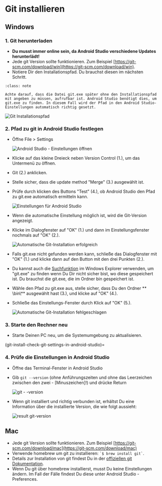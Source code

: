 # Git installieren

## Windows

### 1. Git herunterladen

- **Du musst immer online sein, da Android Studio verschiedene Updates herunterlädt!**
- Jede git Version sollte funktionieren. Zum Beispiel [https://git-scm.com/download/win](https://git-scm.com/download/win).
- Notiere Dir den Installationspfad. Du brauchst diesen im nächsten Schritt.

```{admonition} make git.exe available via Windows PATH
:class: note

Achte darauf, dass die Datei git.exe später ohne den Installationspfad mit angeben zu müssen, aufrufbar ist. Android Studio benötigt dies, um git.exe zu finden. In diesem Fall wird der Pfad in den Android Studio-Einstellungen automatisch richtig gesetzt.

```

![Git Installationspfad](../images/Update_GitPath.png)

### 2. Pfad zu git in Android Studio festlegen

- Öffne File > Settings

  ![Android Studio - Einstellungen öffnen](../images/Update_GitSettings1.png)

- Klicke auf das kleine Dreieck neben Version Control (1.), um das Untermenü zu öffnen.

- Git (2.) anklicken.

- Stelle sicher, dass die update method "Merge" (3.) ausgewählt ist.

- Prüfe durch klicken des Buttons "Test" (4.), ob Android Studio den Pfad zu git.exe automatisch ermitteln kann.

  ![Einstellungen für Android Studio](../images/AndroidStudio361_09.png)

- Wenn die automatische Einstellung möglich ist, wird die Git-Version angezeigt.

- Klicke im Dialogfenster auf "OK" (1.) und dann im Einstellungsfenster nochmals auf "OK" (2.).

  ![Automatische Git-Installation erfolgreich](../images/AndroidStudio361_10.png)

- Falls git.exe nicht gefunden werden kann, schließe das Dialogfenster mit "OK" (1.) und klicke dann auf den Button mit den drei Punkten (2.).

- Du kannst auch die [Suchfunktion](https://www.tenforums.com/tutorials/94452-search-file-explorer-windows-10-a.html)  im Windows Explorer verwenden, um "git.exe" zu finden wenn Du Dir nicht sicher bist, wo diese gespeichert ist. Du brauchst die git.exe, die im Ordner bin gespeichert ist.

- Wähle den Pfad zu git.exe aus, stelle sicher, dass Du den Ordner \*\* \\bin\\\*\* ausgewählt hast (3.), und klicke auf "OK" (4.).

- Schließe das Einstellungs-Fenster durch Klick auf "OK" (5.).

  ![Automatische Git-Installation fehlgeschlagen](../images/AndroidStudio361_11.png)

### 3. Starte den Rechner neu

- Starte Deinen PC neu, um die Systemumgebung zu aktualisieren.

(git-install-check-git-settings-in-android-studio)=
### 4. Prüfe die Einstellungen in Android Studio

- Öffne das Terminal-Fenster in Android Studio

- Gib `git --version` (ohne Anführungszeiten und ohne das Leerzeichen zwischen den zwei - \[Minuszeichen\]!) und drücke Return

  ![git - -version](../images/AndroidStudio_gitversion1.png)

- Wenn git installiert und richtig verbunden ist, erhältst Du eine Information über die installierte Version, die wie folgt aussieht:

  ![result git-version](../images/AndroidStudio_gitversion2.png)

## Mac

- Jede git Version sollte funktionieren. Zum Beispiel [https://git-scm.com/download/mac](https://git-scm.com/download/mac)
- Verwende homebrew um git zu installieren: `` `$ brew install git` ``.
- Details zur Installation von git findest Du in der [offiziellen git Dokumentation](https://git-scm.com/book/en/v2/Getting-Started-Installing-Git).
- Wenn Du git über homebrew installierst, musst Du keine Einstellungen ändern. Im Fall der Fälle findest Du diese unter Android Studio - Preferences.
